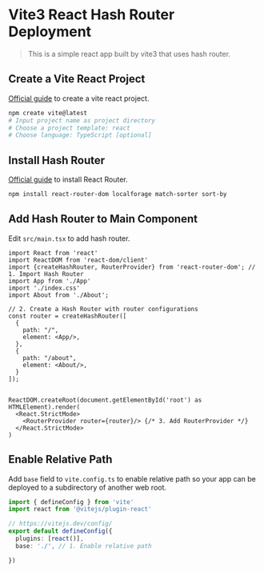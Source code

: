 # Vite3 React Hash Router Deployment

> This is a simple react app built by vite3 that uses hash router.

## Create a Vite React Project

[Official guide](https://vitejs.dev/guide/) to create a vite react project.

```bash
npm create vite@latest
# Input project name as project directory 
# Choose a project template: react
# Choose language: TypeScript [optional]
```

## Install Hash Router

[Official guide](https://reactrouter.com/en/main/start/tutorial) to install React Router.

```bash
npm install react-router-dom localforage match-sorter sort-by
```

## Add Hash Router to Main Component

Edit `src/main.tsx` to add hash router.

```tsx
import React from 'react'
import ReactDOM from 'react-dom/client'
import {createHashRouter, RouterProvider} from 'react-router-dom'; // 1. Import Hash Router
import App from './App'
import './index.css'
import About from './About';

// 2. Create a Hash Router with router configurations
const router = createHashRouter([
  {
    path: "/",
    element: <App/>,
  },
  {
    path: "/about",
    element: <About/>,
  }
]);


ReactDOM.createRoot(document.getElementById('root') as HTMLElement).render(
  <React.StrictMode>
    <RouterProvider router={router}/> {/* 3. Add RouterProvider */}
  </React.StrictMode>
)
```

## Enable Relative Path

Add `base` field to `vite.config.ts` to enable relative path so your app can be deployed to a subdirectory of another web root.

```ts
import { defineConfig } from 'vite'
import react from '@vitejs/plugin-react'

// https://vitejs.dev/config/
export default defineConfig({
  plugins: [react()],
  base: './', // 1. Enable relative path

})
```
